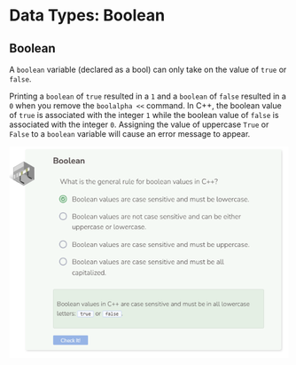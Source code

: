 # Data Types: Boolean
## Boolean
A `boolean` variable (declared as a bool) can only take on the value of `true` or `false`.

Printing a `boolean` of `true` resulted in a `1` and a `boolean` of `false` resulted in a `0` when you remove the `boolalpha <<` command. In C++, the boolean value of `true` is associated with the integer `1` while the boolean value of `false` is associated with the integer `0`. Assigning the value of uppercase `True` or `False` to a `boolean` variable will cause an error message to appear.

![Question 4](_assets/Q4.png)